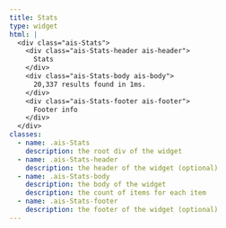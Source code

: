 ```yaml
---
title: Stats
type: widget
html: |
  <div class="ais-Stats">
    <div class="ais-Stats-header ais-header">
      Stats
    </div>
    <div class="ais-Stats-body ais-body">
      20,337 results found in 1ms.
    </div>
    <div class="ais-Stats-footer ais-footer">
      Footer info
    </div>
  </div>
classes:
  - name: .ais-Stats
    description: the root div of the widget
  - name: .ais-Stats-header
    description: the header of the widget (optional)
  - name: .ais-Stats-body
    description: the body of the widget
    description: the count of items for each item
  - name: .ais-Stats-footer
    description: the footer of the widget (optional)
---
```

